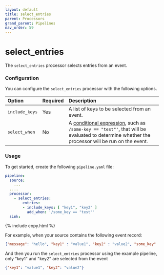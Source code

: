 ```yaml
---
layout: default
title: select_entries
parent: Processors
grand_parent: Pipelines
nav_order: 59
---
```


# select_entries

The `select_entries` processor selects entries from an event.

### Configuration

You can configure the `select_entries` processor with the following options.

| Option | Required | Description |
| :--- | :--- | :--- |
| `include_keys` | Yes | A list of keys to be selected from an event. |
| `select_when` | No | A [conditional expression](https://opensearch.org/docs/latest/data-prepper/pipelines/expression-syntax/), such as `/some-key == "test"'`, that will be evaluated to determine whether the processor will be run on the event. |

### Usage

To get started, create the following `pipeline.yaml` file:

```yaml
pipeline:
  source:
    ...
  ....  
  processor:
    - select_entries:
        entries:
        - include_keys: [ "key1", "key2" ]
          add_when: '/some_key == "test"'
  sink:
```
{% include copy.html %}


For example, when your source contains the following event record:

```json
{"message": "hello", "key1" : "value1", "key2" : "value2", "some_key" : "test"}
```

And then you run the `select_entries` processor using the example pipeline, only "key1" and "key2" are selected from the event

```json
{"key1": "value1", "key2": "value2"}
```

